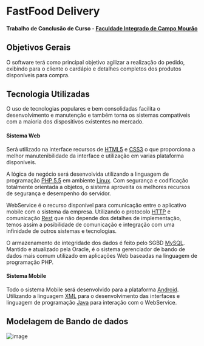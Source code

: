 # FastFood Delivery
#### Trabalho de Conclusão de Curso - [Faculdade Integrado de Campo Mourão](grupointegrado.br)

## Objetivos Gerais
O software terá como principal objetivo agilizar a realização do pedido, exibindo para o cliente o cardápio e detalhes completos dos produtos disponíveis para compra.

## Tecnologia Utilizadas
O uso de tecnologias populares e bem consolidadas facilita o desenvolvimento e manutenção e também torna os sistemas compatíveis com a maioria dos dispositivos existentes no mercado.

#### Sistema Web
Será utilizado na interface recursos de [HTML5](http://www.w3.org/TR/html5) e [CSS3](http://www.w3.org/Style/CSS) o que proporciona a melhor manutenibilidade da interface e utilização em varias plataforma disponíveis.

A lógica de negócio será desenvolvida utilizando a linguagem de programação [PHP 5.5](http://php.net) em ambiente [Linux](http://www.linux.org). Com segurança e codificação totalmente orientada a objetos, o sistema aproveita os melhores recursos de segurança e desempenho do servidor.

WebService é o recurso disponível para comunicação entre o aplicativo mobile com o sistema da empresa. Utilizando o protocolo [HTTP](https://pt.wikipedia.org/wiki/Hypertext_Transfer_Protocol) e comunicação [Rest](https://pt.wikipedia.org/wiki/REST) que não depende dos detalhes de implementação, temos assim a posibilidade de comunicação e integração com uma infinidade de outros sistemas e tecnologias.

O armazenamento de integridade dos dados é feito pelo SGBD [MySQL](https://www.mysql.com). Mantido e atualizado pela Oracle, é o sistema gerenciador de bando de dados mais comum utilizado em aplicações Web baseadas na linguagem de programação PHP.

#### Sistema Mobile
Todo o sistema Mobile será desenvolvido para a plataforma [Android](http://www.android.com). Utilizando a linguagem [XML](https://pt.wikipedia.org/wiki/XML) para o desenvolvimento das interfaces e linguagem de programação [Java](http://www.java.com) para interação com o WebService.

## Modelagem de Bando de dados
![image](https://raw.githubusercontent.com/edvaldoszy/TCC/master/doc/diagramas/MER%20Web.png)
